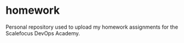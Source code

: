 # homework
Personal repository used to upload my homework assignments for the Scalefocus DevOps Academy.
